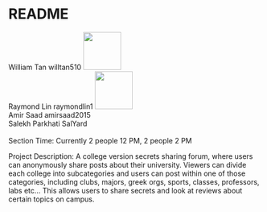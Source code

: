# README

<div>
William Tan	willtan510 <img src="https://avatars2.githubusercontent.com/u/16597248?s=460&v=4" data-canonical-src="https://avatars2.githubusercontent.com/u/16597248?s=460&v=4" width="75" height="75"/> 
<br></div>
<div>
Raymond Lin	raymondlin1 <img src="https://avatars3.githubusercontent.com/u/22209475?s=460&v=4" data-canonical-src="https://avatars3.githubusercontent.com/u/22209475?s=460&v=4" width="75" height="75"/> </br>
</div>
<div> Amir Saad	amirsaad2015 </div>
<div> Salekh Parkhati 	SalYard </div>

<br>
Section Time:
Currently 2 people 12 PM, 2 people 2 PM

Project Description:
A college version secrets sharing forum, where users can anonymously share posts about their university. Viewers can divide each college into subcategories and users can post within one of those categories, including clubs, majors, greek orgs, sports, classes, professors, labs etc... This allows users to share secrets and look at reviews about certain topics on campus. 
